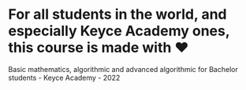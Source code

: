 # For all students in the world, and especially Keyce Academy ones, this course is made with :heart:

Basic mathematics, algorithmic and advanced algorithmic for Bachelor students - Keyce Academy - 2022
